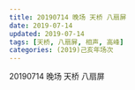 ```yaml
---
title: 20190714 晚场 天桥 八扇屏
date: 2019-07-14
updated: 2019-07-14
tags: [天桥, 八扇屏, 相声, 高峰]
categories: (2019)己亥年场次
---
```

20190714 晚场 天桥 八扇屏
